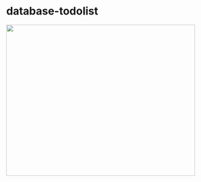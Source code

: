 # database-todolist

<img src="https://github.com/tirzagabriella/database-todolist/screenshot/fastAPI.jpeg" width="500" height="400" />
